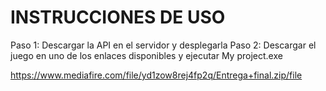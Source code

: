 # INSTRUCCIONES DE USO

Paso 1: Descargar la API en el servidor y desplegarla
Paso 2: Descargar el juego en uno de los enlaces disponibles y ejecutar My project.exe

https://www.mediafire.com/file/yd1zow8rej4fp2q/Entrega+final.zip/file
